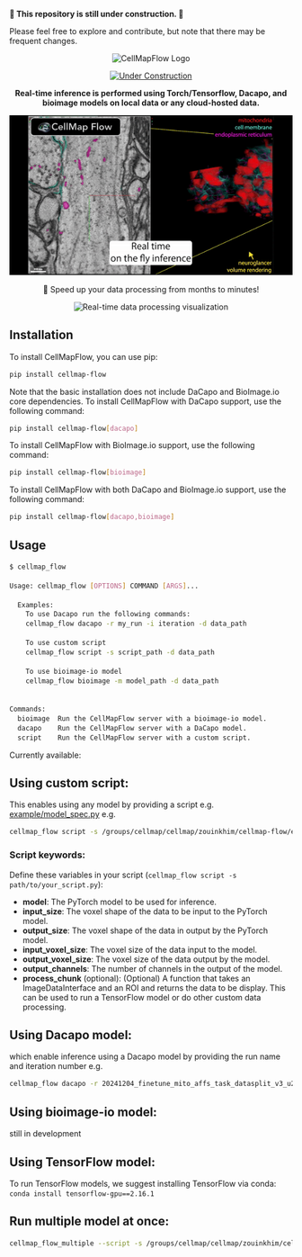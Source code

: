 **🚧 This repository is still under construction. 🚧**

Please feel free to explore and contribute, but note that there may be frequent changes.



<p align="center">
  <img src="https://raw.githubusercontent.com/janelia-cellmap/cellmap-flow/refs/heads/main/img/CMFLOW_dark.png" alt="CellMapFlow Logo" />
</p>

<p align="center">
  <a href="#"><img src="https://img.shields.io/badge/Status-Under_Construction-orange.svg" alt="Under Construction" /></a>
</p>

<p align="center">
  <strong>Real-time inference is performed using Torch/Tensorflow, Dacapo, and bioimage models on local data or any cloud-hosted data.</strong>
</p>

<p align="center">
  <img src="https://raw.githubusercontent.com/janelia-cellmap/cellmap-flow/refs/heads/main/img/flow.gif" alt="Animated demonstration of CellMapFlow's real-time data processing workflow" />
</p>

<p align="center">
  🚀 Speed up your data processing from months to minutes!
</p>

<p align="center">
  <img src="https://raw.githubusercontent.com/janelia-cellmap/cellmap-flow/refs/heads/main/img/jrc.gif" alt="Real-time data processing visualization" />
</p>





## Installation

To install CellMapFlow, you can use pip:

```bash
pip install cellmap-flow
```

Note that the basic installation does not include DaCapo and BioImage.io core dependencies. To install CellMapFlow with DaCapo support, use the following command:

```bash
pip install cellmap-flow[dacapo]
```

To install CellMapFlow with BioImage.io support, use the following command:

```bash
pip install cellmap-flow[bioimage]
```

To install CellMapFlow with both DaCapo and BioImage.io support, use the following command:

```bash
pip install cellmap-flow[dacapo,bioimage]
```

## Usage

```bash
$ cellmap_flow

Usage: cellmap_flow [OPTIONS] COMMAND [ARGS]...

  Examples:     
    To use Dacapo run the following commands:  
    cellmap_flow dacapo -r my_run -i iteration -d data_path

    To use custom script
    cellmap_flow script -s script_path -d data_path

    To use bioimage-io model 
    cellmap_flow bioimage -m model_path -d data_path


Commands:
  bioimage  Run the CellMapFlow server with a bioimage-io model.
  dacapo    Run the CellMapFlow server with a DaCapo model.
  script    Run the CellMapFlow server with a custom script.
```

Currently available:
## Using custom script:
This enables using any model by providing a script e.g. [example/model_spec.py](example/model_spec.py)
e.g.
```bash
cellmap_flow script -s /groups/cellmap/cellmap/zouinkhim/cellmap-flow/example/model_spec.py -d /nrs/cellmap/data/jrc_mus-cerebellum-1/jrc_mus-cerebellum-1.zarr/recon-1/em/fibsem-uint8/s0 
```

### Script keywords:
Define these variables in your script (`cellmap_flow script -s path/to/your_script.py`):
- **model**: 
  The PyTorch model to be used for inference. 
- **input_size**: 
  The voxel shape of the data to be input to the PyTorch model.
- **output_size**: 
  The voxel shape of the data in output by the PyTorch model.
- **input_voxel_size**: 
  The voxel size of the data input to the model.
- **output_voxel_size**: 
  The voxel size of the data output by the model.
- **output_channels**:
  The number of channels in the output of the model.
- **process_chunk** (optional):
  (Optional) A function that takes an ImageDataInterface and an ROI and returns the data to be display. This can be used to run a TensorFlow model or do other custom data processing.

## Using Dacapo model:
which enable inference using a Dacapo model by providing the run name and iteration number
e.g.
```bash
cellmap_flow dacapo -r 20241204_finetune_mito_affs_task_datasplit_v3_u21_kidney_mito_default_cache_8_1 -i 700000 -d /nrs/cellmap/data/jrc_ut21-1413-003/jrc_ut21-1413-003.zarr/recon-1/em/fibsem-uint8/s0
```

## Using bioimage-io model:
still in development

## Using TensorFlow model:
To run TensorFlow models, we suggest installing TensorFlow via conda: `conda install tensorflow-gpu==2.16.1`

##  Run multiple model at once: 
```bash
cellmap_flow_multiple --script -s /groups/cellmap/cellmap/zouinkhim/cellmap-flow/example/model_spec.py -n script_base --dacapo -r 20241204_finetune_mito_affs_task_datasplit_v3_u21_kidney_mito_default_cache_8_1 -i 700000 -n using_dacapo -d /nrs/cellmap/data/jrc_ut21-1413-003/jrc_ut21-1413-003.zarr/recon-1/em/fibsem-uint8/s0
```

